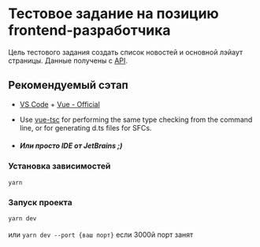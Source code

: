 # Тестовое задание на позицию frontend-разработчика

Цель тестового задания создать список новостей и основной лэйаут страницы. Данные получены c [API](https://flems.github.io/test/api/news/).

## Рекомендуемый сэтап

- [VS Code](https://code.visualstudio.com/) + [Vue - Official](https://marketplace.visualstudio.com/items?itemName=Vue.volar)

- Use [vue-tsc](https://github.com/vuejs/language-tools/tree/master/packages/tsc) for performing the same type checking from the command line, or for generating d.ts files for SFCs.
####
- <b><i> Или просто IDE от JetBrains ;) </i></b>

### Установка зависимостей
` yarn `

### Запуск проекта
`yarn dev` <br>
<br>
или `yarn dev --port {ваш порт}` если 3000й порт занят
